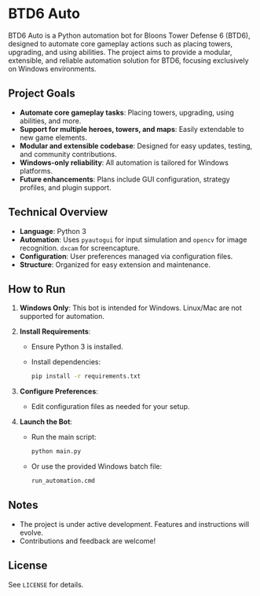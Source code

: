 # BTD6 Auto

BTD6 Auto is a Python automation bot for Bloons Tower Defense 6 (BTD6), designed to automate core gameplay actions such as placing towers, upgrading, and using abilities. The project aims to provide a modular, extensible, and reliable automation solution for BTD6, focusing exclusively on Windows environments.

## Project Goals

- **Automate core gameplay tasks**: Placing towers, upgrading, using abilities, and more.
- **Support for multiple heroes, towers, and maps**: Easily extendable to new game elements.
- **Modular and extensible codebase**: Designed for easy updates, testing, and community contributions.
- **Windows-only reliability**: All automation is tailored for Windows platforms.
- **Future enhancements**: Plans include GUI configuration, strategy profiles, and plugin support.

## Technical Overview

- **Language**: Python 3
- **Automation**: Uses `pyautogui` for input simulation and `opencv` for image recognition. `dxcam` for screencapture.
- **Configuration**: User preferences managed via configuration files.
- **Structure**: Organized for easy extension and maintenance.

## How to Run

1. **Windows Only**: This bot is intended for Windows. Linux/Mac are not supported for automation.

2. **Install Requirements**:
   - Ensure Python 3 is installed.
   - Install dependencies:

     ```bash
     pip install -r requirements.txt
     ```

3. **Configure Preferences**:
   - Edit configuration files as needed for your setup.

4. **Launch the Bot**:
   - Run the main script:

     ```bash
     python main.py
     ```

   - Or use the provided Windows batch file:

     ```cmd
     run_automation.cmd
     ```

## Notes

- The project is under active development. Features and instructions will evolve.
- Contributions and feedback are welcome!

## License

See `LICENSE` for details.
